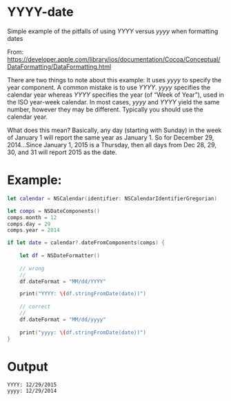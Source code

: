 # YYYY-date
Simple example of the pitfalls of using *YYYY* versus *yyyy* when formatting dates

From: https://developer.apple.com/library/ios/documentation/Cocoa/Conceptual/DataFormatting/DataFormatting.html

There are two things to note about this example:
It uses *yyyy* to specify the year component. A common mistake is to use *YYYY*. *yyyy* specifies 
the calendar year whereas *YYYY* specifies the year (of “Week of Year”), used in the ISO year-week 
calendar. In most cases, *yyyy* and *YYYY* yield the same number, however they may be different. 
Typically you should use the calendar year.

What does this mean? Basically, any day (starting with Sunday) in the week of January 1 will report
the same year as January 1. 
So for December 29, 2014...Since January 1, 2015 is a Thursday, then all days from Dec 28, 29, 30, and 31 will report 2015 as the date.

Example:
========

```swift
let calendar = NSCalendar(identifier: NSCalendarIdentifierGregorian)

let comps = NSDateComponents()
comps.month = 12
comps.day = 29
comps.year = 2014

if let date = calendar?.dateFromComponents(comps) {
    
    let df = NSDateFormatter()
    
    // wrong
    //
    df.dateFormat = "MM/dd/YYYY"

    print("YYYY: \(df.stringFromDate(date))")
    
    // correct
    //
    df.dateFormat = "MM/dd/yyyy"
    
    print("yyyy: \(df.stringFromDate(date))")
}
```

Output
======
```
YYYY: 12/29/2015
yyyy: 12/29/2014
```
